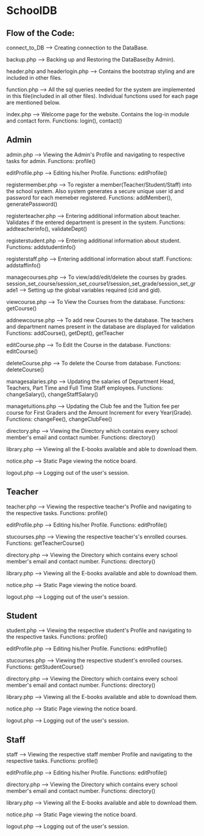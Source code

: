 # SchoolDB


Flow of the Code: 
-------------------------------------------------------------------------------------------------------------
connect_to_DB --> Creating connection to the DataBase.

backup.php --> Backing up and Restoring the DataBase(by Admin).

header.php and headerlogin.php --> Contains the bootstrap styling and are included in other files. 

function.php -->  All the sql queries needed for the system are implemented in this file(included in all other files).
                  Individual functions used for each page are mentioned below.

index.php --> Welcome page for the website. Contains the log-in module and contact form.
Functions: login(), contact()

Admin
---------------------
admin.php --> Viewing the Admin's Profile and navigating to respective tasks for admin.
Functions:  profile()

editProfile.php --> Editing his/her Profile.
Functions:  editProfile()

registermember.php --> To register a member(Teacher/Student/Staff) into the school system. Also system generates a secure unique user id                        and password for each memeber registered. 
Functions:  addMember(), generatePassword()

registerteacher.php --> Entering additional information about teacher. Validates if the entered department is present in the system.
Functions:  addteacherinfo(), validateDept()

registerstudent.php --> Entering additional information about student.
Functions:  addstudentinfo()

registerstaff.php --> Entering additional information about staff.
Functions:  addstaffinfo()

managecourses.php --> To view/add/edit/delete the courses by grades.
session_set_course/session_set_course1/session_set_grade/session_set_grade1 --> Setting up the global variables required (cid and gid).

viewcourse.php --> To View the Courses from the database.
Functions:  getCourse()

addnewcourse.php --> To add new Courses to the database. The teachers and department names present in the database are displayed for                          validation 
Functions:  addCourse(), getDept(), getTeacher

editCourse.php --> To Edit the Course in the database.
Functions:  editCourse()

deleteCourse.php --> To delete the Course from database.
Functions:  deleteCourse()

managesalaries.php -->  Updating the salaries of Department Head, Teachers, Part Time and Full Time Staff employees.
Functions:  changeSalary(), changeStaffSalary()

managetuitions.php -->  Updating the Club fee and the Tuition fee per course for First Graders and the Amount Increment for every                               Year(Grade).
Functions:  changeFee(), changeClubFee()

directory.php --> Viewing the Directory which contains every school member's email and contact number.
Functions:  directory()

library.php --> Viewing all the E-books available and able to download them.

notice.php -->  Static Page viewing the notice board.

logout.php -->  Logging out of the user's session.

Teacher
---------------------
teacher.php --> Viewing the respective teacher's Profile and navigating to the respective tasks.
Functions:  profile()

editProfile.php --> Editing his/her Profile.
Functions:  editProfile()

stucourses.php --> Viewing the respective teacher's's enrolled courses. 
Functions:  getTeacherCourse()

directory.php --> Viewing the Directory which contains every school member's email and contact number.
Functions:  directory()

library.php --> Viewing all the E-books available and able to download them.

notice.php -->  Static Page viewing the notice board.

logout.php -->  Logging out of the user's session.

Student
---------------------
student.php --> Viewing the respective student's Profile and navigating to the respective tasks.
Functions:  profile()

editProfile.php --> Editing his/her Profile.
Functions:  editProfile()

stucourses.php --> Viewing the respective student's enrolled courses.
Functions:  getStudentCourse()

directory.php --> Viewing the Directory which contains every school member's email and contact number.
Functions:  directory()

library.php --> Viewing all the E-books available and able to download them.

notice.php -->  Static Page viewing the notice board.

logout.php -->  Logging out of the user's session.

Staff
---------------------
staff --> Viewing the respective staff member Profile and navigating to the respective tasks.
Functions:  profile()

editProfile.php --> Editing his/her Profile.
Functions:  editProfile()

directory.php --> Viewing the Directory which contains every school member's email and contact number.
Functions:  directory()

library.php --> Viewing all the E-books available and able to download them.

notice.php -->  Static Page viewing the notice board.

logout.php -->  Logging out of the user's session.





























